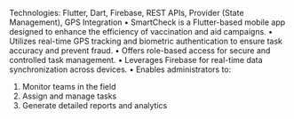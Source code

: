 Technologies: Flutter, Dart, Firebase, REST APIs, Provider (State Management), GPS Integration
• SmartCheck is a Flutter-based mobile app designed to enhance the efficiency of vaccination and aid campaigns.
• Utilizes real-time GPS tracking and biometric authentication to ensure task accuracy and prevent fraud.
• Offers role-based access for secure and controlled task management.
• Leverages Firebase for real-time data synchronization across devices.
• Enables administrators to:
1. Monitor teams in the field
2. Assign and manage tasks
3. Generate detailed reports and analytics
